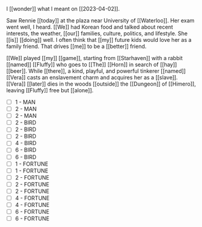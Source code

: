 I [[wonder]] what I meant on [[2023-04-02]].

Saw Rennie [[today]] at the plaza near University of [[Waterloo]]. Her exam went well, I heard. [[We]] had Korean food and talked about recent interests, the weather, [[our]] families, culture, politics, and lifestyle. She [[is]] [[doing]] well. I often think that [[my]] future kids would love her as a family friend. That drives [[me]] to be a [[better]] friend.

[[We]] played [[my]] [[game]], starting from [[Starhaven]] with a rabbit [[named]] [[Fluffy]] who goes to [[The]] [[Horn]] in search of [[hay]] [[beer]]. While [[there]], a kind, playful, and powerful tinkerer [[named]] [[Vera]] casts an enslavement charm and acquires her as a [[slave]]. [[Vera]] [[later]] dies in the woods [[outside]] the [[Dungeon]] of [[Himero]], leaving [[Fluffy]] free but [[alone]].

- [ ] 1 - MAN
- [ ] 2 - MAN
- [ ] 2 - MAN
- [ ] 2 - BIRD
- [ ] 2 - BIRD
- [ ] 2 - BIRD
- [ ] 4 - BIRD
- [ ] 6 - BIRD
- [ ] 6 - BIRD
- [ ] 1 - FORTUNE
- [ ] 1 - FORTUNE
- [ ] 2 - FORTUNE
- [ ] 2 - FORTUNE
- [ ] 2 - FORTUNE
- [ ] 4 - FORTUNE
- [ ] 4 - FORTUNE
- [ ] 6 - FORTUNE
- [ ] 6 - FORTUNE